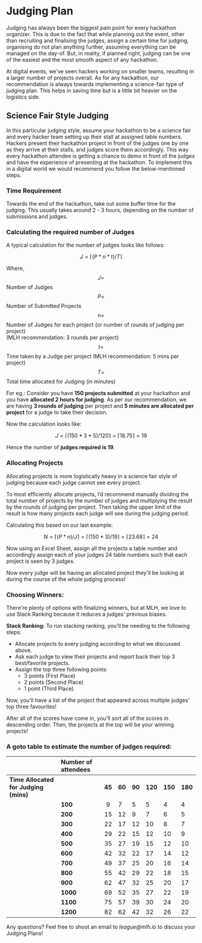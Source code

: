 # Judging Plan

Judging has always been the biggest pain point for every hackathon organizer. This is due to the fact that while planning out the event, other than recruiting and finalising the judges, assign a certain time for judging, organising do not plan anything further, assuming everything can be managed on the day-of. But, in reality, if planned right, judging can be one of the easiest and the most smooth aspect of any hackathon.

At digital events, we've seen hackers working on smaller teams, resulting in a larger number of projects overall. As for any hackathon, our recommendation is always towards implementing a science-fair type of judging plan. This helps in saving time but is a little bit heavier on the logistics side.

## Science Fair Style Judging

In this particular judging style, assume your hackathon to be a science fair and every hacker team setting up their stall at assigned table numbers. Hackers present their hackathon project in front of the judges one by one as they arrive at their stalls, and judges score them accordingly. This way every hackathon attendee is getting a chance to demo in front of the judges and have the experience of presenting at the hackathon. To implement this in a digital world we would recommend you follow the below-mentioned steps.

### Time Requirement

Towards the end of the hackathon, take out some buffer time for the judging. This usually takes around 2 - 3 hours, depending on the number of submissions and judges.

### Calculating the required number of Judges

A typical calculation for the number of judges looks like follows:  
  
 $$J = ⌈(P * n * t )/ T⌉$$   
  
Where,  
 $$J = $$ Number of Judges  
 $$P = $$ Number of Submitted Projects  
 $$n = $$ Number of Judges for each project \(or number of rounds of judging per project\)  
            \(MLH recommendation: 3 rounds per project\)  
 $$t = $$ Time taken by a Judge per project \(MLH recommendation: 5 mins per project\)  
 $$T = $$ Total time allocated for Judging \(in minutes\)  


For eg.: Consider you have **150 projects submitted** at your hackathon and you have **allocated 2 hours for judging**. As per our recommendation, we are having **3 rounds of judging** per project and **5 minutes are allocated per project** for a judge to take their decision.  
  
Now the calculation looks like:  
  
 $$J = ⌈(150 * 3 * 5) / 120⌉ = ⌈18.75⌉ = 19$$   
  
Hence the number of **judges required is 19**.

### Allocating Projects

Allocating projects is more logistically heavy in a science fair style of judging because each judge cannot see every project. 

To most efficiently allocate projects, I’d recommend manually dividing the total number of projects by the number of judges and multiplying the result by the rounds of judging per project. Then taking the upper limit of the result is how many projects each judge will see during the judging period. 

Calculating this based on our last example:

$$N = ⌈(P * n )/ J⌉ = ⌈(150 * 3) / 19⌉ = ⌈23.68⌉=  24$$ 

Now using an Excel Sheet, assign all the projects a table number and accordingly assign each of your judges 24 table numbers such that each project is seen by 3 judges.

Now every judge will be having an allocated project they'll be looking at during the course of the whole judging process!

### Choosing Winners: 

There're plenty of options with finalizing winners, but at MLH, we love to use Stack Ranking because it reduces a judges’ previous biases. 

**Stack Ranking:** To run stacking ranking, you'll be needing to the following steps:

* Allocate projects to every judging according to what we discussed above.
* Ask each judge to view their projects and report back their top 3 best/favorite projects.
* Assign the top three following points:
  * 3 points \(First Place\) 
  * 2 points \(Second Place\)
  * 1 point \(Third Place\)

Now, you'll have a list of the project that appeared across multiple judges' top three favourites!

After all of the scores have come in, you’ll sort all of the scores in descending order. Then, the projects at the top will be your winning projects!

### A goto table to estimate the number of judges required:

|  | **Number of attendees** |  |  |  |  |  |  |
| :--- | :--- | :---: | :--- | :--- | :--- | :--- | :--- |
| **Time Allocated for Judging \(mins\)** |  | **45** | **60** | **90** | **120** | **150** | **180** |
|  | **100** | 9 | 7 | 5 | 5 | 4 | 4 |
|  | **200** | 15 | 12 | 9 | 7 | 6 | 5 |
|  | **300** | 22 | 17 | 12 | 10 | 8 | 7 |
|  | **400** | 29 | 22 | 15 | 12 | 10 | 9 |
|  | **500** | 35 | 27 | 19 | 15 | 12 | 10 |
|  | **600** | 42 | 32 | 22 | 17 | 14 | 12 |
|  | **700** | 49 | 37 | 25 | 20 | 16 | 14 |
|  | **800** | 55 | 42 | 29 | 22 | 18 | 15 |
|  | **900** | 62 | 47 | 32 | 25 | 20 | 17 |
|  | **1000** | 69 | 52 | 35 | 27 | 22 | 19 |
|  | **1100** | 75 | 57 | 39 | 30 | 24 | 20 |
|  | **1200** | 82 | 62 | 42 | 32 | 26 | 22 |

Any questions? Feel free to shoot an email to _league@mlh.io_  to discuss your Judging Plans!

